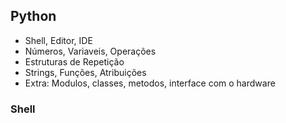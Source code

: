 ## Python

* Shell, Editor, IDE
* Números, Variaveis, Operações
* Estruturas de Repetição
* Strings, Funções, Atribuições
* Extra: Modulos, classes, metodos, interface com o hardware

### Shell
